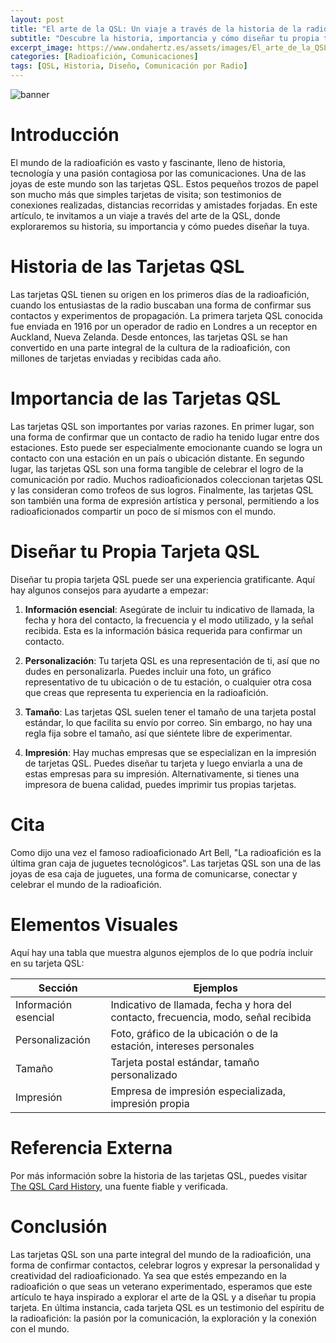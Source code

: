 ```yaml
---
layout: post
title: "El arte de la QSL: Un viaje a través de la historia de la radioafición"
subtitle: "Descubre la historia, importancia y cómo diseñar tu propia tarjeta QSL en el fascinante mundo de la radioafición."
excerpt_image: https://www.ondahertz.es/assets/images/El_arte_de_la_QSL.png
categories: [Radioafición, Comunicaciones]
tags: [QSL, Historia, Diseño, Comunicación por Radio]
---
```


![banner](https://www.ondahertz.es/assets/images/El_arte_de_la_QSL.png "Tarjetas QSL con diseños creativos, representando la historia y la importancia de la comunicación en la radioafición.")

# Introducción

El mundo de la radioafición es vasto y fascinante, lleno de historia, tecnología y una pasión contagiosa por las comunicaciones. Una de las joyas de este mundo son las tarjetas QSL. Estos pequeños trozos de papel son mucho más que simples tarjetas de visita; son testimonios de conexiones realizadas, distancias recorridas y amistades forjadas. En este artículo, te invitamos a un viaje a través del arte de la QSL, donde exploraremos su historia, su importancia y cómo puedes diseñar la tuya.

# Historia de las Tarjetas QSL

Las tarjetas QSL tienen su origen en los primeros días de la radioafición, cuando los entusiastas de la radio buscaban una forma de confirmar sus contactos y experimentos de propagación. La primera tarjeta QSL conocida fue enviada en 1916 por un operador de radio en Londres a un receptor en Auckland, Nueva Zelanda. Desde entonces, las tarjetas QSL se han convertido en una parte integral de la cultura de la radioafición, con millones de tarjetas enviadas y recibidas cada año.

# Importancia de las Tarjetas QSL

Las tarjetas QSL son importantes por varias razones. En primer lugar, son una forma de confirmar que un contacto de radio ha tenido lugar entre dos estaciones. Esto puede ser especialmente emocionante cuando se logra un contacto con una estación en un país o ubicación distante. En segundo lugar, las tarjetas QSL son una forma tangible de celebrar el logro de la comunicación por radio. Muchos radioaficionados coleccionan tarjetas QSL y las consideran como trofeos de sus logros. Finalmente, las tarjetas QSL son también una forma de expresión artística y personal, permitiendo a los radioaficionados compartir un poco de sí mismos con el mundo.

# Diseñar tu Propia Tarjeta QSL

Diseñar tu propia tarjeta QSL puede ser una experiencia gratificante. Aquí hay algunos consejos para ayudarte a empezar:

1. **Información esencial**: Asegúrate de incluir tu indicativo de llamada, la fecha y hora del contacto, la frecuencia y el modo utilizado, y la señal recibida. Esta es la información básica requerida para confirmar un contacto.

2. **Personalización**: Tu tarjeta QSL es una representación de ti, así que no dudes en personalizarla. Puedes incluir una foto, un gráfico representativo de tu ubicación o de tu estación, o cualquier otra cosa que creas que representa tu experiencia en la radioafición.

3. **Tamaño**: Las tarjetas QSL suelen tener el tamaño de una tarjeta postal estándar, lo que facilita su envío por correo. Sin embargo, no hay una regla fija sobre el tamaño, así que siéntete libre de experimentar.

4. **Impresión**: Hay muchas empresas que se especializan en la impresión de tarjetas QSL. Puedes diseñar tu tarjeta y luego enviarla a una de estas empresas para su impresión. Alternativamente, si tienes una impresora de buena calidad, puedes imprimir tus propias tarjetas.

# Cita

Como dijo una vez el famoso radioaficionado Art Bell, "La radioafición es la última gran caja de juguetes tecnológicos". Las tarjetas QSL son una de las joyas de esa caja de juguetes, una forma de comunicarse, conectar y celebrar el mundo de la radioafición.

# Elementos Visuales

Aquí hay una tabla que muestra algunos ejemplos de lo que podría incluir en su tarjeta QSL:

| Sección | Ejemplos |
|---------|----------|
| Información esencial | Indicativo de llamada, fecha y hora del contacto, frecuencia, modo, señal recibida |
| Personalización | Foto, gráfico de la ubicación o de la estación, intereses personales |
| Tamaño | Tarjeta postal estándar, tamaño personalizado |
| Impresión | Empresa de impresión especializada, impresión propia |

# Referencia Externa

Por más información sobre la historia de las tarjetas QSL, puedes visitar [The QSL Card History](http://www.qsl.net/va3rj/qsl_history1.html), una fuente fiable y verificada.

# Conclusión

Las tarjetas QSL son una parte integral del mundo de la radioafición, una forma de confirmar contactos, celebrar logros y expresar la personalidad y creatividad del radioaficionado. Ya sea que estés empezando en la radioafición o que seas un veterano experimentado, esperamos que este artículo te haya inspirado a explorar el arte de la QSL y a diseñar tu propia tarjeta. En última instancia, cada tarjeta QSL es un testimonio del espíritu de la radioafición: la pasión por la comunicación, la exploración y la conexión con el mundo.